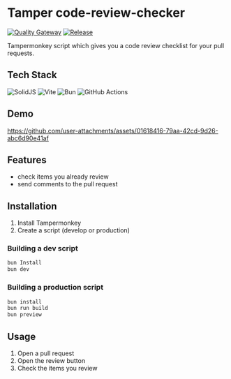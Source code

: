 # Tamper code-review-checker

[![Quality Gateway](https://github.com/marco-souza/code-review-checker/actions/workflows/quality-gateway.yml/badge.svg)](https://github.com/marco-souza/code-review-checker/actions/workflows/quality-gateway.yml)
[![Release](https://github.com/marco-souza/code-review-checker/actions/workflows/gh-release.yml/badge.svg)](https://github.com/marco-souza/code-review-checker/actions/workflows/gh-release.yml)

Tampermonkey script which gives you a code review checklist for your pull
requests.

## Tech Stack 

![SolidJS](https://img.shields.io/badge/SolidJS-2c4f7c?style=for-the-badge&logo=solid&logoColor=c8c9cb)
![Vite](https://img.shields.io/badge/vite-%23646CFF.svg?style=for-the-badge&logo=vite&logoColor=white)
![Bun](https://img.shields.io/badge/Bun-%23000000.svg?style=for-the-badge&logo=bun&logoColor=white)
![GitHub Actions](https://img.shields.io/badge/github%20actions-%232671E5.svg?style=for-the-badge&logo=githubactions&logoColor=white)

## Demo

https://github.com/user-attachments/assets/01618416-79aa-42cd-9d26-abc6d90e41af

## Features

- check items you already review
- send comments to the pull request

## Installation

1. Install Tampermonkey
2. Create a script (develop or production)

### Building a dev script

```bash
bun Install
bun dev
```

### Building a production script

```bash
bun install
bun run build
bun preview
```

## Usage

1. Open a pull request
2. Open the review button
3. Check the items you review
